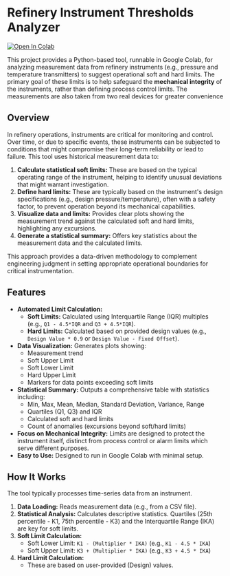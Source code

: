 # Refinery Instrument Thresholds Analyzer

[![Open In Colab](https://colab.research.google.com/assets/colab-badge.svg)](https://colab.research.google.com/github/Marzban-io/refinery-instrument-thresholds/blob/main/your_notebook_name.ipynb)

This project provides a Python-based tool, runnable in Google Colab, for analyzing measurement data from refinery instruments (e.g., pressure and temperature transmitters) to suggest operational soft and hard limits. The primary goal of these limits is to help safeguard the **mechanical integrity** of the instruments, rather than defining process control limits. The measurements are also taken from two real devices for greater convenience

## Overview

In refinery operations, instruments are critical for monitoring and control. Over time, or due to specific events, these instruments can be subjected to conditions that might compromise their long-term reliability or lead to failure. This tool uses historical measurement data to:

1.  **Calculate statistical soft limits:** These are based on the typical operating range of the instrument, helping to identify unusual deviations that might warrant investigation.
2.  **Define hard limits:** These are typically based on the instrument's design specifications (e.g., design pressure/temperature), often with a safety factor, to prevent operation beyond its mechanical capabilities.
3.  **Visualize data and limits:** Provides clear plots showing the measurement trend against the calculated soft and hard limits, highlighting any excursions.
4.  **Generate a statistical summary:** Offers key statistics about the measurement data and the calculated limits.

This approach provides a data-driven methodology to complement engineering judgment in setting appropriate operational boundaries for critical instrumentation.

## Features

*   **Automated Limit Calculation:**
    *   **Soft Limits:** Calculated using Interquartile Range (IQR) multiples (e.g., `Q1 - 4.5*IQR` and `Q3 + 4.5*IQR`).
    *   **Hard Limits:** Calculated based on provided design values (e.g., `Design Value * 0.9` or `Design Value - Fixed Offset`).
*   **Data Visualization:** Generates plots showing:
    *   Measurement trend
    *   Soft Upper Limit
    *   Soft Lower Limit
    *   Hard Upper Limit
    *   Markers for data points exceeding soft limits
*   **Statistical Summary:** Outputs a comprehensive table with statistics including:
    *   Min, Max, Mean, Median, Standard Deviation, Variance, Range
    *   Quartiles (Q1, Q3) and IQR
    *   Calculated soft and hard limits
    *   Count of anomalies (excursions beyond soft/hard limits)
*   **Focus on Mechanical Integrity:** Limits are designed to protect the instrument itself, distinct from process control or alarm limits which serve different purposes.
*   **Easy to Use:** Designed to run in Google Colab with minimal setup.

## How It Works

The tool typically processes time-series data from an instrument.

1.  **Data Loading:** Reads measurement data (e.g., from a CSV file).
2.  **Statistical Analysis:** Calculates descriptive statistics. Quartiles (25th percentile - K1, 75th percentile - K3) and the Interquartile Range (IKA) are key for soft limits.
3.  **Soft Limit Calculation:**
    *   Soft Lower Limit: `K1 - (Multiplier * IKA)` (e.g., `K1 - 4.5 * IKA`)
    *   Soft Upper Limit: `K3 + (Multiplier * IKA)` (e.g., `K3 + 4.5 * IKA`)
4.  **Hard Limit Calculation:**
    *   These are based on user-provided (Design) values.
